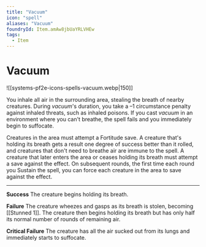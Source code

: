 ```yaml
---
title: "Vacuum"
icon: "spell"
aliases: "Vacuum"
foundryId: Item.amAw8jbUaYRLVHEw
tags:
  - Item
---
```


# Vacuum
![[systems-pf2e-icons-spells-vacuum.webp|150]]

You inhale all air in the surrounding area, stealing the breath of nearby creatures. During _vacuum_'s duration, you take a –1 circumstance penalty against inhaled threats, such as inhaled poisons. If you cast _vacuum_ in an environment where you can't breathe, the spell fails and you immediately begin to suffocate.

Creatures in the area must attempt a Fortitude save. A creature that's holding its breath gets a result one degree of success better than it rolled, and creatures that don't need to breathe air are immune to the spell. A creature that later enters the area or ceases holding its breath must attempt a save against the effect. On subsequent rounds, the first time each round you Sustain the spell, you can force each creature in the area to save against the effect.

* * *

**Success** The creature begins holding its breath.

**Failure** The creature wheezes and gasps as its breath is stolen, becoming [[Stunned 1]]. The creature then begins holding its breath but has only half its normal number of rounds of remaining air.

**Critical Failure** The creature has all the air sucked out from its lungs and immediately starts to suffocate.
